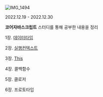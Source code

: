 ![IMG_1494](https://user-images.githubusercontent.com/107349637/209490440-80a2649f-34e2-45aa-bd13-4ea10164b9b0.JPG)

2022.12.19 - 2022.12.30

**코어자바스크립트** 스터디를 통해 공부한 내용을 정리

1장. [데이터타입](https://github.com/bread1022/CoreJavaScript/blob/master/01_data_type.md)

2장. [실행컨텍스트](https://github.com/bread1022/CoreJavaScript/blob/master/02_Execution_Context.md)

3장. [This](https://github.com/bread1022/CoreJavaScript/blob/master/03_this.md)

4장. 콜백함수

5장. 클로저

6장. 프로토타입